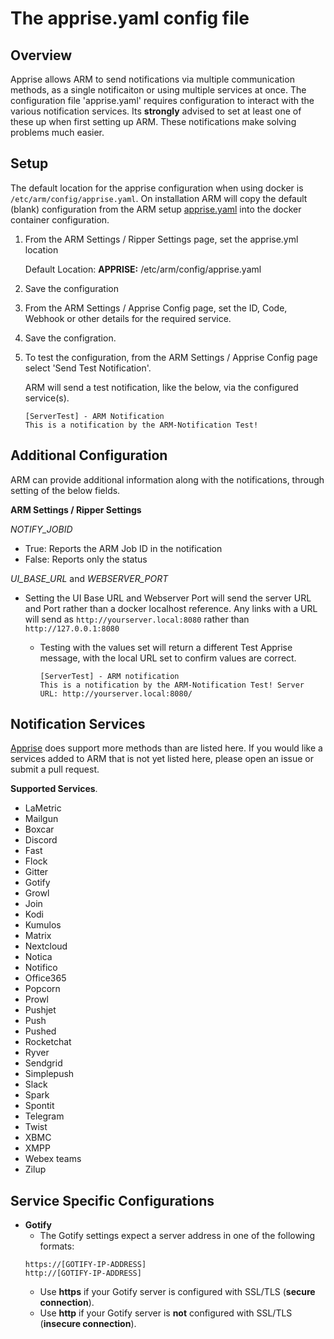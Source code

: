 # The apprise.yaml config file

## Overview

Apprise allows ARM to send notifications via multiple communication methods, as a single notificaiton or using multiple services at once.
The configuration file 'apprise.yaml' requires configuration to interact with the various notification services.
Its **strongly** advised to set at least one of these up when first setting up ARM. These notifications make solving problems much easier. 

## Setup

The default location for the apprise configuration when using docker is `/etc/arm/config/apprise.yaml`.
On installation ARM will copy the default (blank) configuration from the ARM setup
[apprise.yaml](https://github.com/automatic-ripping-machine/automatic-ripping-machine/blob/main/setup/apprise.yaml) into the docker container configuration.

1. From the ARM Settings / Ripper Settings page, set the apprise.yml location

    Default Location:
    **APPRISE:** /etc/arm/config/apprise.yaml

2. Save the configuration
3. From the ARM Settings / Apprise Config page, set the ID, Code, Webhook or other details for the required service.
4. Save the configration.
5. To test the configuration, from the ARM Settings / Apprise Config page select 'Send Test Notification'. 

    ARM will send a test notification, like the below, via the configured service(s).
    ```
    [ServerTest] - ARM Notification
    This is a notification by the ARM-Notification Test!
    ```

## Additional Configuration

ARM can provide additional information along with the notifications, through setting of the below fields.

**ARM Settings / Ripper Settings**

_NOTIFY_JOBID_
- True: Reports the ARM Job ID in the notification
- False: Reports only the status

_UI_BASE_URL_ and _WEBSERVER_PORT_
- Setting the UI Base URL and Webserver Port will send the server URL and Port rather than a docker localhost reference.
    Any links with a URL will send as `http://yourserver.local:8080` rather than `http://127.0.0.1:8080`
  - Testing with the values set will return a different Test Apprise message,
    with the local URL set to confirm values are correct.

    ```
    [ServerTest] - ARM notification
    This is a notification by the ARM-Notification Test! Server URL: http://yourserver.local:8080/
    ```

## Notification Services

[Apprise](https://github.com/caronc/apprise/wiki) does support more methods than are listed here. 
If you would like a services added to ARM that is not yet listed here, please open an issue or submit a pull request.

**Supported Services**. 

  - LaMetric
  - Mailgun
  - Boxcar
  - Discord
  - Fast
  - Flock
  - Gitter
  - Gotify
  - Growl
  - Join
  - Kodi
  - Kumulos
  - Matrix
  - Nextcloud
  - Notica
  - Notifico
  - Office365
  - Popcorn
  - Prowl
  - Pushjet
  - Push
  - Pushed
  - Rocketchat
  - Ryver 
  - Sendgrid
  - Simplepush
  - Slack
  - Spark
  - Spontit
  - Telegram
  - Twist
  - XBMC
  - XMPP
  - Webex teams
  - Zilup

## Service Specific Configurations

- **Gotify**
    - The Gotify settings expect a server address in one of the following formats:
    ```
    https://[GOTIFY-IP-ADDRESS]
    http://[GOTIFY-IP-ADDRESS]
    ```
    - Use **https** if your Gotify server is configured with SSL/TLS (**secure connection**).
    - Use **http** if your Gotify server is **not** configured with SSL/TLS (**insecure connection**).
  
